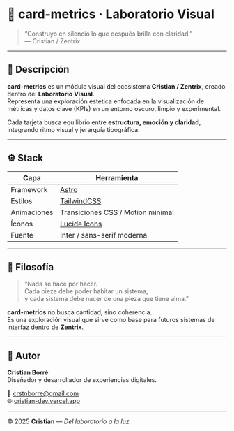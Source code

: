 # 🎨 card-metrics · Laboratorio Visual

> “Construyo en silencio lo que después brilla con claridad.”  
> — Cristian / Zentrix

---

## 🌙 Descripción

**card-metrics** es un módulo visual del ecosistema **Cristian / Zentrix**, creado dentro del **Laboratorio Visual**.  
Representa una exploración estética enfocada en la visualización de métricas y datos clave (KPIs) en un entorno oscuro, limpio y experimental.

Cada tarjeta busca equilibrio entre **estructura, emoción y claridad**, integrando ritmo visual y jerarquía tipográfica.

---

## ⚙️ Stack

| Capa | Herramienta |
|------|--------------|
| Framework | [Astro](https://astro.build) |
| Estilos | [TailwindCSS](https://tailwindcss.com) |
| Animaciones | Transiciones CSS / Motion minimal |
| Íconos | [Lucide Icons](https://lucide.dev) |
| Fuente | Inter / sans-serif moderna |

---

## 🧩 Filosofía

> “Nada se hace por hacer.  
> Cada pieza debe poder habitar un sistema,  
> y cada sistema debe nacer de una pieza que tiene alma.”

**card-metrics** no busca cantidad, sino coherencia.  
Es una exploración visual que sirve como base para futuros sistemas de interfaz dentro de **Zentrix**.

---

## 🌌 Autor

**Cristian Borré**  
Diseñador y desarrollador de experiencias digitales.  

📩 [crstnborre@gmail.com](mailto:crstnborre@gmail.com)  
🌐 [cristian-dev.vercel.app](https://cristian-dev.vercel.app)  

---

© 2025 **Cristian** — *Del laboratorio a la luz.*